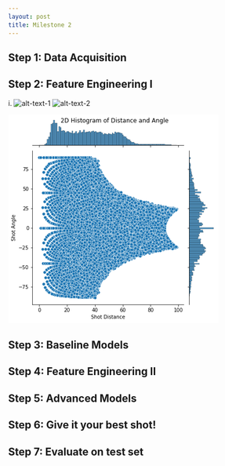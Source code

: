 ```yaml
---
layout: post
title: Milestone 2
---
```



## Step 1: Data Acquisition




## Step 2: Feature Engineering I

i. 
![alt-text-1](shot_dist.png "title-1") ![alt-text-2](angle_hist.png "title-2")

![image](/figures/2d.png "Title")





## Step 3: Baseline Models

## Step 4: Feature Engineering II 

## Step 5: Advanced Models

## Step 6: Give it your best shot!

## Step 7: Evaluate on test set

